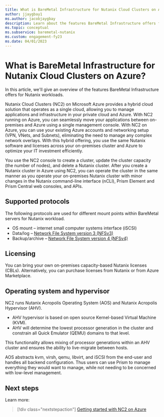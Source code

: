 ```yaml
---
title: What is BareMetal Infrastructure for Nutanix Cloud Clusters on Azure?
author: jjaygbay1
ms.author: jacobjaygbay
description: Learn about the features BareMetal Infrastructure offers for NC2 workloads. 
ms.topic: conceptual
ms.subservice: baremetal-nutanix
ms.custom: engagement-fy23
ms.date: 04/01/2023
---
```


# What is BareMetal Infrastructure for Nutanix Cloud Clusters on Azure?

In this article, we'll give an overview of the features BareMetal Infrastructure offers for Nutanix workloads.

Nutanix Cloud Clusters (NC2) on Microsoft Azure provides a hybrid cloud solution that operates as a single cloud, allowing you to manage applications and infrastructure in your private cloud and Azure. With NC2 running on Azure, you can seamlessly move your applications between on-premises and Azure using a single management console. With NC2 on Azure, you can use your existing Azure accounts and networking setup (VPN, VNets, and Subnets), eliminating the need to manage any complex network overlays. With this hybrid offering, you use the same Nutanix software and licenses across your on-premises cluster and Azure to optimize your IT investment efficiently.

You use the NC2 console to create a cluster, update the cluster capacity (the number of nodes), and delete a Nutanix cluster. After you create a Nutanix cluster in Azure using NC2, you can operate the cluster in the same manner as you operate your on-premises Nutanix cluster with minor changes in the Nutanix command-line interface (nCLI), Prism Element and Prism Central web consoles, and APIs.  

## Supported protocols

The following protocols are used for different mount points within BareMetal servers for Nutanix workload.

- OS mount – internet small computer systems interface (iSCSI)
- Data/log – [Network File System version 3 (NFSv3)](/windows-server/storage/nfs/nfs-overview#nfs-version-3-continuous-availability)
- Backup/archive – [Network File System version 4 (NFSv4)](/windows-server/storage/nfs/nfs-overview#nfs-version-41)

## Licensing

You can bring your own on-premises capacity-based Nutanix licenses (CBLs). 
Alternatively, you can purchase licenses from Nutanix or from Azure Marketplace.

## Operating system and hypervisor

NC2 runs Nutanix Acropolis Operating System (AOS) and Nutanix Acropolis Hypervisor (AHV).

- AHV hypervisor is based on open source Kernel-based Virtual Machine (KVM).
- AHV will determine the lowest processor generation in the cluster and constrain all Quick Emulator (QEMU) domains to that level.

This functionality allows mixing of processor generations within an AHV cluster and ensures the ability to live-migrate between hosts.

AOS abstracts kvm, virsh, qemu, libvirt, and iSCSI from the end-user and handles all backend configuration.
Thus users can use Prism to manage everything they would want to manage, while not needing to be concerned with low-level management.

## Next steps

Learn more:

> [!div class="nextstepaction"]
> [Getting started with NC2 on Azure](get-started.md)

